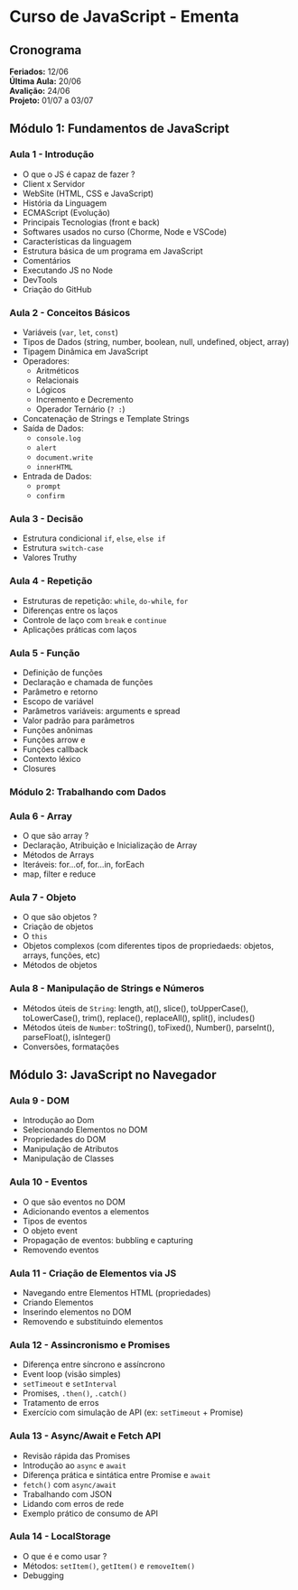 # Curso de JavaScript - Ementa

## Cronograma
**Feriados:** 12/06<br>
**Última Aula:** 20/06<br>
**Avalição:** 24/06<br>
**Projeto:** 01/07 a 03/07<br>

## Módulo 1: Fundamentos de JavaScript

### Aula 1 - Introdução
- O que o JS é capaz de fazer ?
- Client x Servidor
- WebSite (HTML, CSS e JavaScript)
- História da Linguagem
- ECMAScript (Evolução)
- Principais Tecnologias (front e back)
- Softwares usados no curso (Chorme, Node e VSCode)
- Características da linguagem
- Estrutura básica de um programa em JavaScript
- Comentários
- Executando JS no Node
- DevTools
- Criação do GitHub

### Aula 2 - Conceitos Básicos
- Variáveis (`var`, `let`, `const`)
- Tipos de Dados (string, number, boolean, null, undefined, object, array)
- Tipagem Dinâmica em JavaScript
- Operadores:
  - Aritméticos
  - Relacionais
  - Lógicos
  - Incremento e Decremento
  - Operador Ternário (`? :`)
- Concatenação de Strings e Template Strings
- Saída de Dados:
  - `console.log`
  - `alert`
  - `document.write`
  - `innerHTML`
- Entrada de Dados:
  - `prompt`
  - `confirm`

### Aula 3 - Decisão
- Estrutura condicional `if`, `else`, `else if`
- Estrutura `switch-case`
- Valores Truthy

### Aula 4 - Repetição
- Estruturas de repetição: `while`, `do-while`, `for`
- Diferenças entre os laços
- Controle de laço com `break` e `continue`
- Aplicações práticas com laços

### Aula 5 - Função
- Definição de funções
- Declaração e chamada de funções
- Parâmetro e retorno
- Escopo de variável
- Parâmetros variáveis: arguments e spread
- Valor padrão para parâmetros
- Funções anônimas
- Funções arrow e 
- Funções callback
- Contexto léxico
- Closures

### **Módulo 2: Trabalhando com Dados**

### Aula 6 - Array
- O que são array ?
- Declaração, Atribuição e Inicialização de Array
- Métodos de Arrays
- Iteráveis: for…of, for…in, forEach
- map, filter e reduce

### Aula 7 - Objeto
- O que são objetos ?
- Criação de objetos
- O `this`
- Objetos complexos (com diferentes tipos de propriedaeds: objetos, arrays, funções, etc)
- Métodos de objetos

### Aula 8 - Manipulação de Strings e Números

- Métodos úteis de `String`: length, at(), slice(), toUpperCase(), toLowerCase(), trim(), replace(), replaceAll(), split(), includes()
- Métodos úteis de `Number`: toString(), toFixed(), Number(), parseInt(), parseFloat(), isInteger()
- Conversões, formatações

## Módulo 3: JavaScript no Navegador

### Aula 9 - DOM
- Introdução ao Dom
- Selecionando Elementos no DOM
- Propriedades do DOM
- Manipulação de Atributos
- Manipulação de Classes

### Aula 10 - Eventos
- O que são eventos no DOM
- Adicionando eventos a elementos
- Tipos de eventos
- O objeto event
- Propagação de eventos: bubbling e capturing
- Removendo eventos

### Aula 11 - Criação de Elementos via JS
- Navegando entre Elementos HTML (propriedades)
- Criando Elementos
- Inserindo elementos no DOM
- Removendo e substituindo elementos

### Aula 12 - Assincronismo e Promises

- Diferença entre síncrono e assíncrono
- Event loop (visão simples)
- `setTimeout` e `setInterval`
- Promises, `.then()`, `.catch()`
- Tratamento de erros
- Exercício com simulação de API (ex: `setTimeout` + Promise)

### Aula 13 - Async/Await e Fetch API

- Revisão rápida das Promises
- Introdução ao `async` e `await`
- Diferença prática e sintática entre Promise e `await`
- `fetch()` com `async/await`
- Trabalhando com JSON
- Lidando com erros de rede
- Exemplo prático de consumo de API

### Aula 14 - LocalStorage
- O que é e como usar ?
- Métodos: `setItem()`, `getItem()` e `removeItem()`
- Debugging
